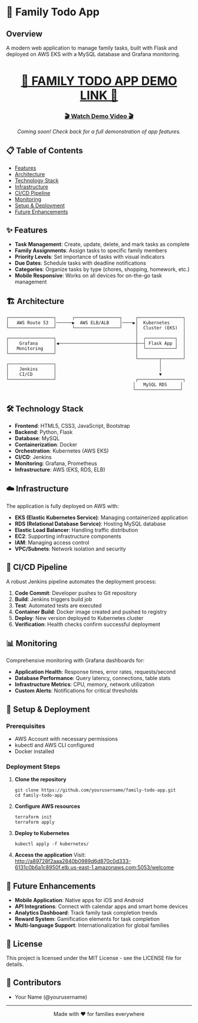 # 🚀 Family Todo App

## Overview
A modern web application to manage family tasks, built with Flask and deployed on AWS EKS with a MySQL database and Grafana monitoring.

<div align="center">
    <h2 style="font-size: 2rem">
        <a href="http://a89728f2aaa2840b0989d6d870c0d333-6131c0b6a1c8950f.elb.us-east-1.amazonaws.com:5053/welcome">
            🔗 FAMILY TODO APP DEMO LINK 🔗
        </a>
    </h2>
</div>

<div align="center">
    <h3>
        <a href="[#](https://github.com/Ben-levi/AWS_APP/raw/refs/heads/main/Demo_record.mp4)">🎬 Watch Demo Video 🎬</a>
    </h3>
    <em>Coming soon! Check back for a full demonstration of app features.</em>
</div>

## 📋 Table of Contents
- [Features](#features)
- [Architecture](#architecture)
- [Technology Stack](#technology-stack)
- [Infrastructure](#infrastructure)
- [CI/CD Pipeline](#ci-cd-pipeline)
- [Monitoring](#monitoring)
- [Setup & Deployment](#setup--deployment)
- [Future Enhancements](#future-enhancements)

## ✨ Features

- **Task Management**: Create, update, delete, and mark tasks as complete
- **Family Assignments**: Assign tasks to specific family members
- **Priority Levels**: Set importance of tasks with visual indicators
- **Due Dates**: Schedule tasks with deadline notifications
- **Categories**: Organize tasks by type (chores, shopping, homework, etc.)
- **Mobile Responsive**: Works on all devices for on-the-go task management

## 🏗️ Architecture

```
┌─────────────────┐      ┌─────────────────┐     ┌─────────────────┐
│   AWS Route 53  │──────▶  AWS ELB/ALB    │────▶│  Kubernetes     │
└─────────────────┘      └─────────────────┘     │  Cluster (EKS)  │
                                                 │                 │
┌─────────────────┐                              │  ┌───────────┐  │
│    Grafana      │◀─────────────────────────────┼──┤ Flask App │  │
│   Monitoring    │                              │  └───────────┘  │
└─────────────────┘                              │                 │
                                                 └────────┬────────┘
┌─────────────────┐                                       │
│    Jenkins      │                                       │
│    CI/CD        │                                       ▼
└─────────────────┘                              ┌─────────────────┐
                                                │   MySQL RDS     │
                                                └─────────────────┘
```

## 🛠️ Technology Stack

- **Frontend**: HTML5, CSS3, JavaScript, Bootstrap
- **Backend**: Python, Flask
- **Database**: MySQL
- **Containerization**: Docker
- **Orchestration**: Kubernetes (AWS EKS)
- **CI/CD**: Jenkins
- **Monitoring**: Grafana, Prometheus
- **Infrastructure**: AWS (EKS, RDS, ELB)

## ☁️ Infrastructure

The application is fully deployed on AWS with:

- **EKS (Elastic Kubernetes Service)**: Managing containerized application
- **RDS (Relational Database Service)**: Hosting MySQL database
- **Elastic Load Balancer**: Handling traffic distribution
- **EC2**: Supporting infrastructure components
- **IAM**: Managing access control
- **VPC/Subnets**: Network isolation and security

## 🔄 CI/CD Pipeline

A robust Jenkins pipeline automates the deployment process:

1. **Code Commit**: Developer pushes to Git repository
2. **Build**: Jenkins triggers build job
3. **Test**: Automated tests are executed
4. **Container Build**: Docker image created and pushed to registry
5. **Deploy**: New version deployed to Kubernetes cluster
6. **Verification**: Health checks confirm successful deployment

## 📊 Monitoring

Comprehensive monitoring with Grafana dashboards for:

- **Application Health**: Response times, error rates, requests/second
- **Database Performance**: Query latency, connections, table stats
- **Infrastructure Metrics**: CPU, memory, network utilization
- **Custom Alerts**: Notifications for critical thresholds

## 🚀 Setup & Deployment

### Prerequisites
- AWS Account with necessary permissions
- kubectl and AWS CLI configured
- Docker installed

### Deployment Steps

1. **Clone the repository**
   ```
   git clone https://github.com/yourusername/family-todo-app.git
   cd family-todo-app
   ```

2. **Configure AWS resources**
   ```
   terraform init
   terraform apply
   ```

3. **Deploy to Kubernetes**
   ```
   kubectl apply -f kubernetes/
   ```

4. **Access the application**
   Visit: http://a89728f2aaa2840b0989d6d870c0d333-6131c0b6a1c8950f.elb.us-east-1.amazonaws.com:5053/welcome

## 🔮 Future Enhancements

- **Mobile Application**: Native apps for iOS and Android
- **API Integrations**: Connect with calendar apps and smart home devices
- **Analytics Dashboard**: Track family task completion trends
- **Reward System**: Gamification elements for task completion
- **Multi-language Support**: Internationalization for global families

## 📜 License

This project is licensed under the MIT License - see the LICENSE file for details.

## 👥 Contributors

- Your Name (@yourusername)

---

<div align="center">
    <p>Made with ❤️ for families everywhere</p>
</div>
